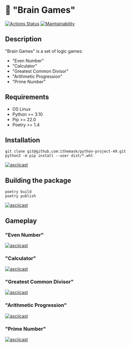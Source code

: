 # :brain: **"Brain Games"**
[![Actions Status](https://github.com/ithemask/python-project-49/workflows/hexlet-check/badge.svg)](https://github.com/ithemask/python-project-49/actions)
[![Maintainability](https://api.codeclimate.com/v1/badges/8bde0a254c3c59ad4006/maintainability)](https://codeclimate.com/github/ithemask/python-project-49/maintainability)
## Description
"Brain Games" is a set of logic games:
  + "Even Number"
  + "Calculator"
  + "Greatest Common Divisor"
  + "Arithmetic Progression"
  + "Prime Number"
## Requirements
  + OS Linux
  + Python >= 3.10
  + Pip >= 22.0
  + Poetry >= 1.4
## Installation
```
git clone git@github.com:ithemask/python-project-49.git
python3 -m pip install --user dist/*.whl
```
[![asciicast](https://asciinema.org/a/dsgQhIHSBt0EnMs4SCWUqt8mn.svg)](https://asciinema.org/a/dsgQhIHSBt0EnMs4SCWUqt8mn)
## Building the package
```
poetry build
poetry publish
```
[![asciicast](https://asciinema.org/a/cR6cfUQzM2MNYrd9faGE6vtkI.svg)](https://asciinema.org/a/cR6cfUQzM2MNYrd9faGE6vtkI)
## Gameplay
### "Even Number"
[![asciicast](https://asciinema.org/a/LJUjIeJVqEnmihwpWfYfxGGYp.svg)](https://asciinema.org/a/LJUjIeJVqEnmihwpWfYfxGGYp)
### "Calculator"
[![asciicast](https://asciinema.org/a/K0ZTrrkDQfZ2u18JGfIOT7VFd.svg)](https://asciinema.org/a/K0ZTrrkDQfZ2u18JGfIOT7VFd)
### "Greatest Common Divisor"
[![asciicast](https://asciinema.org/a/3j1C8elfSfzZfIajZmYnN9wc7.svg)](https://asciinema.org/a/3j1C8elfSfzZfIajZmYnN9wc7)
### "Arithmetic Progression"
[![asciicast](https://asciinema.org/a/6gZjYn0QLhpzluN3isZwPZ5jP.svg)](https://asciinema.org/a/6gZjYn0QLhpzluN3isZwPZ5jP)
### "Prime Number"
[![asciicast](https://asciinema.org/a/v7NzUuNL7gwDgIzlbavXQ3iPP.svg)](https://asciinema.org/a/v7NzUuNL7gwDgIzlbavXQ3iPP)

